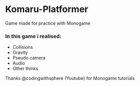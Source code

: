# Komaru-Platformer
Game made for practice with Monogame

### In this game i realised:
- Collisions
- Gravity
- Pseudo camera
- Audio
- Other thinks

Thanks @codingwithsphere (Youtube) for Monogame tutorials
